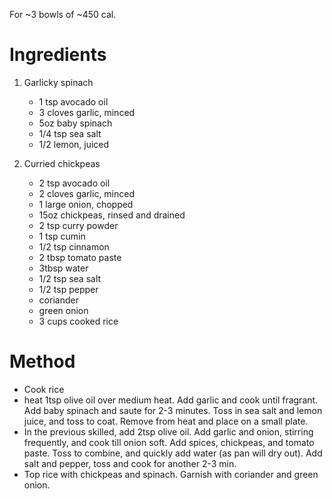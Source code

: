 For \~3 bowls of \~450 cal.

# Ingredients

1.  Garlicky spinach

    -   1 tsp avocado oil
    -   3 cloves garlic, minced
    -   5oz baby spinach
    -   1/4 tsp sea salt
    -   1/2 lemon, juiced

2.  Curried chickpeas

    -   2 tsp avocado oil
    -   2 cloves garlic, minced
    -   1 large onion, chopped
    -   15oz chickpeas, rinsed and drained
    -   2 tsp curry powder
    -   1 tsp cumin
    -   1/2 tsp cinnamon
    -   2 tbsp tomato paste
    -   3tbsp water
    -   1/2 tsp sea salt
    -   1/2 tsp pepper
    -   coriander
    -   green onion
    -   3 cups cooked rice

# Method

-   Cook rice
-   heat 1tsp olive oil over medium heat. Add garlic and cook until fragrant. Add baby spinach and saute for 2-3 minutes. Toss in sea salt and lemon juice, and toss to coat. Remove from heat and place on a small plate.
-   In the previous skilled, add 2tsp olive oil. Add garlic and onion, stirring frequently, and cook till onion soft. Add spices, chickpeas, and tomato paste. Toss to combine, and quickly add water (as pan will dry out). Add salt and pepper, toss and cook for another 2-3 min.
-   Top rice with chickpeas and spinach. Garnish with coriander and green onion.

